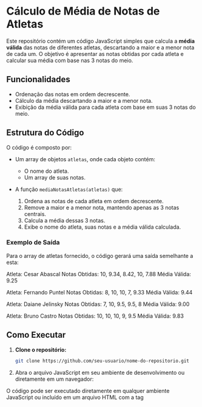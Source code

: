 # Cálculo de Média de Notas de Atletas

Este repositório contém um código JavaScript simples que calcula a **média válida** das notas de diferentes atletas, descartando a maior e a menor nota de cada um. O objetivo é apresentar as notas obtidas por cada atleta e calcular sua média com base nas 3 notas do meio.

## Funcionalidades

- Ordenação das notas em ordem decrescente.
- Cálculo da média descartando a maior e a menor nota.
- Exibição da média válida para cada atleta com base em suas 3 notas do meio.

## Estrutura do Código

O código é composto por:

- Um array de objetos `atletas`, onde cada objeto contém:
  - O nome do atleta.
  - Um array de suas notas.
  
- A função `mediaNotasAtletas(atletas)` que:
  1. Ordena as notas de cada atleta em ordem decrescente.
  2. Remove a maior e a menor nota, mantendo apenas as 3 notas centrais.
  3. Calcula a média dessas 3 notas.
  4. Exibe o nome do atleta, suas notas e a média válida calculada.

### Exemplo de Saída

Para o array de atletas fornecido, o código gerará uma saída semelhante a esta:

Atleta: Cesar Abascal 
Notas Obtidas: 10, 9.34, 8.42, 10, 7.88 
Média Válida: 9.25

Atleta: Fernando Puntel 
Notas Obtidas: 8, 10, 10, 7, 9.33 
Média Válida: 9.44

Atleta: Daiane Jelinsky 
Notas Obtidas: 7, 10, 9.5, 9.5, 8 
Média Válida: 9.00

Atleta: Bruno Castro 
Notas Obtidas: 10, 10, 10, 9, 9.5 
Média Válida: 9.83


## Como Executar

1. **Clone o repositório:**

   ```bash
   git clone https://github.com/seu-usuario/nome-do-repositorio.git
   
2. Abra o arquivo JavaScript em seu ambiente de desenvolvimento ou diretamente em um navegador:

O código pode ser executado diretamente em qualquer ambiente JavaScript ou incluído em um arquivo HTML com a tag <script>.

3. Veja o resultado no console do navegador:

Abra o console de desenvolvimento do seu navegador (pressionando F12 ou Ctrl+Shift+I) e veja as saídas no console.
